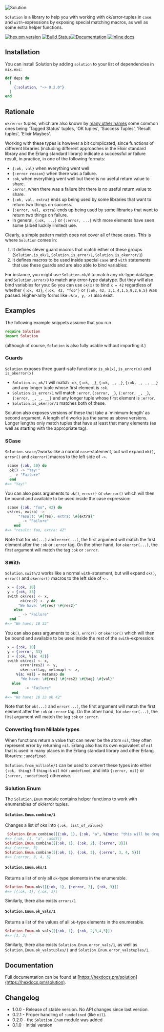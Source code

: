 ![Solution](https://raw.githubusercontent.com/Qqwy/elixir_solution/master/brand/logo_text.png)

`Solution` is a library to help you with working with ok/error-tuples in `case` and `with`-expressions by exposing special matching macros, as well as some extra helper functions.

[![hex.pm version](https://img.shields.io/hexpm/v/solution.svg)](https://hex.pm/packages/solution)
[![Build Status](https://travis-ci.org/Qqwy/elixir-solution.svg?branch=master)](https://travis-ci.org/Qqwy/elixir-solution)[![Documentation](https://img.shields.io/badge/hexdocs-latest-blue.svg)](https://hexdocs.pm/solution/index.html)
[![Inline docs](http://inch-ci.org/github/qqwy/elixir_solution.svg)](http://inch-ci.org/github/qqwy/elixir_solution)


## Installation

You can install Solution by adding `solution` to your list of dependencies in `mix.exs`:

```elixir
def deps do
  [
    {:solution, "~> 0.2.0"}
  ]
end
```

## Rationale

`ok/error` tuples, which are also known by [many other names](https://elixirforum.com/t/names-for-monadic-modalities/17186/5?u=qqwy) some common ones being 'Tagged Status' tuples, 'OK tuples', 'Success Tuples', 'Result tuples', 'Elixir Maybes'.

Working with these types is however a bit complicated, since functions of different libraries (including different approaches in the Elixir standard library and the Erlang standard library) indicate a successful or failure result, in practice, in one of the following formats:

- `{:ok, val}` when everything went well
- `{:error reason}` when there was a failure.
- `:ok`, when everything went well but there is no useful return value to share.
- `:error`, when there was a failure bht there is no useful return value to share.
- `{:ok, val, extra}` ends up being used by some libraries that want to return two things on success.
- `{:error, val, extra}` ends up being used by some libraries that want to return two things on failure.
- In general, `{:ok, ...}` or `{:error, ...}` with more elements have seen some (albeit luckily limited) use.

Clearly, a simple pattern match does not cover all of these cases. This is where `Solution` comes in:

1. It defines clever guard macros that match either of these groups (`Solution.is_ok/1`, `Solution.is_error/1`, `Solution.is_okerror/1`)
2. It defines macros to be used inside special `case` and `with` statements that use these guards and are also able to bind variables:

For instance, you might use `Solution.ok/0` to match any ok-type datatype, and `Solution.error/0` to match any error-type datatype.
But they will also bind variables for you: So you can use `ok(x)` to bind `x = 42` regardless of whether `{:ok, 42}`, `{:ok, 42, "foo"}` or `{:ok, 42, 3,1,4,1,5,9,2,6,5}` was passed. Higher-arity forms like `ok(x, y, z)` also exist.

## Examples

The following example snippets assume that you run 
```elixir
require Solution
import Solution
```

(although of course, `Solution` is also fully usable without importing it.)

### Guards

`Solution` exposes three guard-safe functions: `is_ok(x)`, `is_error(x)` and `is_okerror(x)`

- `Solution.is_ok/1` will match `:ok`, `{:ok, _}`, `{:ok, _, _}`, `{:ok, _, _, __}` and any longer tuple whose first element is `:ok`.
- `Solution.is_error/1` will match `:error`,  `{:error, _}`, `{:error, _, _}`, `{:error, _, _, __}` and any longer tuple whose first element is `:error`.
- `Solution.is_okerror/1` matches both of these.

Solution also exposes versions of these that take a 'minimum-length' as second argument. A length of `0` works jus the same as above versions. Longer lengths only match tuples that have at least that many elements (as well as starting with the appropriate tag).

### SCase

`Solution.scase/2`works like a normal `case`-statement,
but will expand `ok()`, `error()` and `okerror()`macros to the left side of `->`.

```elixir
 scase {:ok, 10} do
  ok() -> "Yay!"
  _ -> "Failure"
  end
#=> "Yay!"
```


You can also pass arguments to `ok()`, `error()` or `okerror()` which will then be bound and available
to be used inside the case expression:

```elixir
 scase {:ok, "foo", 42} do
 ok(res, extra) ->
      "result: \#{res}, extra: \#{extra}"
      _ -> "Failure"
    end
#=> "result: foo, extra: 42"
```

Note that for `ok(...)` and `error(...)`, the first argument will match the first element after the `:ok` or `:error` tag.
On the other hand, for `okerror(...)`, the first argument will match the tag `:ok` or `:error`.

### SWith

`Solution.swith/2` works like a normal `with`-statement,
but will expand `ok()`, `error()` and `okerror()` macros to the left side of `<-`.


```elixir
 x = {:ok, 10}
 y = {:ok, 33}
 swith ok(res) <- x,
       ok(res2) <- y do
      "We have: \#{res} \#{res2}"
    else
      _ -> "Failure"
  end
#=> "We have: 10 33"
```


You can also pass arguments to `ok()`, `error()` or `okerror()` which will then be bound and available
to be used inside the rest of the `swith`-expression:

```elixir
 x = {:ok, 10}
 y = {:error, 33}
 z = {:ok, %{a: 42}}
 swith ok(res) <- x,
       error(res2) <- y,
       okerror(tag, metamap) <- z,
     %{a: val} = metamap do
       "We have: \#{res} \#{res2} \#{tag} \#{val}"
   else
       _ -> "Failure"
   end
#=> "We have: 10 33 ok 42"
```

Note that for `ok(...)` and `error(...)`, the first argument will match the first element after the `:ok` or `:error` tag.
On the other hand, for `okerror(...)`, the first argument will match the tag `:ok` or `:error`.

### Converting from Nillable types

When functions return a value that can never be the atom `nil`, they often represent error by returning `nil`.
Erlang also has its own equivalent of `nil` that is used in many places in the Erlang standard library and other Erlang libraries: `:undefined`.

`Solution.from_nillable/1` can be used to convert these types into either `{:ok, thing}` if `thing` is  `nil` nor `:undefined`, and into `{:error, nil}` or `{:error, :undefined}` otherwise.

### Solution.Enum

The `Solution.Enum` module contains helper functions to work with enumerables of ok/error tuples.


#### `Solution.Enum.combine/1`

Changes a list of oks into `{:ok, list_of_values}`

```elixir
 Solution.Enum.combine([{:ok, 1}, {:ok, "a", %{meta: "this will be dropped"}}, {:ok, :asdf}])
#=> {:ok, [1, "a", :asdf]}
Solution.Enum.combine([{:ok, 1}, {:ok, 2}, {:error, 3}])
#=> {:error, 3}
Solution.Enum.combine([{:ok, 1}, {:ok, 2}, {:error, 3, 4, 5}])
#=> {:error, 3, 4, 5}
```

#### `Solution.Enum.oks/1`


  Returns a list of only all `ok`-type elements in the enumerable.

```elixir
Solution.Enum.oks([{:ok, 1}, {:error, 2}, {:ok, 3}])
#=> [{:ok, 1}, {:ok, 3}]
```

Similarly, there also exists `errors/1`

#### `Solution.Enum.ok_vals/1`

  Returns a list of the values of all `ok`-type elements in the enumerable.
  
```elixir
Solution.Enum.ok_vals([{:ok, 1}, {:ok, 2,3,4,5}])
#=> [1, 2]
```

Similarly, there also exists `Solution.Enum.error_vals/1`, as well as `Solution.Enum.ok_valstuples/1` and `Solution.Enum.error_valstuples/1`.



## Documentation

Full documentation can be found at [https://hexdocs.pm/solution](https://hexdocs.pm/solution).


## Changelog

- 1.0.0 - Release of stable version. No API changes since last version.
- 0.2.1 - Proper handling of `:undefined` (like `nil`).
- 0.2.0 - the `Solution.Enum` module was added
- 0.1.0 - Initial version

